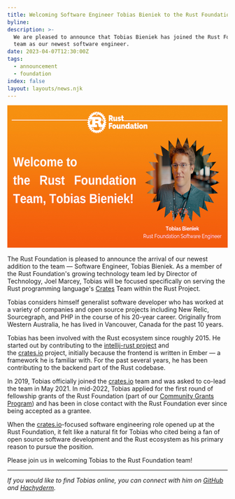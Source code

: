 ```yaml
---
title: Welcoming Software Engineer Tobias Bieniek to the Rust Foundation Team
byline:
description: >-
  We are pleased to announce that Tobias Bieniek has joined the Rust Foundation
  team as our newest software engineer.
date: 2023-04-07T12:30:00Z
tags:
  - announcement
  - foundation
index: false
layout: layouts/news.njk
---
```

<div><p><img src="/img/news/2023-04-07-welcoming-tobias/tobias.png" width="580" height="326" alt="[Heading] Welcome to the Rust Foundation Team, Tobias Bieniek! (Headshot of Tobias appears in a zig-zag, circular frame to the right with the caption &quot;Tobias Bieniek, Rust Foundation Software Engineer.&quot;" title="Tobias Bieniek" /></p><p>The Rust Foundation is pleased to announce the arrival of our newest addition to the team — Software Engineer, Tobias Bieniek. As a member of the Rust Foundation's growing technology team led by Director of Technology, Joel Marcey, Tobias will be focused specifically on serving the Rust programming language's <a target="_blank" rel="noopener" href="https://crates.io/">Crates</a>&nbsp;Team within the Rust Project.</p><p>Tobias considers himself generalist software developer who has worked at a variety of companies and open source projects including New Relic, Sourcegraph, and PHP in the course of his 20-year career. Originally from Western Australia, he has lived in Vancouver, Canada for the past 10 years.&nbsp;</p><p>Tobias has been involved with the Rust ecosystem since roughly 2015. He started out by contributing to the <a target="_blank" rel="noopener" href="https://www.jetbrains.com/rust/">intellij-rust project</a> and the&nbsp;<a target="_blank" rel="noopener noreferrer" href="http://crates.io/">crates.io</a>&nbsp;project, initially because the frontend is written in Ember — a framework he is familiar with. For the past several years, he has been contributing to the backend part of the Rust codebase.</p><p>In 2019, Tobias officially joined the&nbsp;<a target="_blank" rel="noopener noreferrer" href="http://crates.io/">crates.io</a>&nbsp;team and was asked to co-lead the team in May 2021. In mid-2022, Tobias applied for the first round of fellowship grants of the Rust Foundation (part of our <a target="_blank" rel="noopener" href="https://foundation.rust-lang.org/grants/">Community Grants Program</a>) and has been in close contact with the Rust Foundation ever since being accepted as a grantee.</p><p>When the <a target="_blank" rel="noopener" href="https://crates.io/">crates.io</a>-focused software engineering role opened up at the Rust Foundation, it felt like a natural fit for Tobias who cited being a fan of open source software development and the Rust ecosystem as his primary reason to pursue the position.&nbsp;</p><p>Please join us in welcoming Tobias to the Rust Foundation team!</p><hr /><p><em>If you would like to find Tobias online, you can connect with him on <a target="_blank" rel="noopener" href="https://github.com/Turbo87">GitHub</a> and <a target="_blank" rel="noopener" href="https://hachyderm.io/@tb">Hachyderm</a>.</em></p></div>

<div> </div>